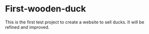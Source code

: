 # First-wooden-duck
This is the first test project to create a website to sell ducks. It will be refined and improved.
